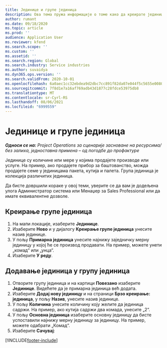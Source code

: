 ```yaml
---
title: Јединице и групе јединица
description: Ова тема пружа информације о томе како да креирате јединице и групе јединица у услузи Dynamics 365 Project Operations.
author: rumant
ms.date: 09/18/2020
ms.topic: article
ms.prod: ''
audience: Application User
ms.reviewer: kfend
ms.search.scope: ''
ms.custom: ''
ms.assetid: ''
ms.search.region: Global
ms.search.industry: Service industries
ms.author: suvaidya
ms.dyn365.ops.version: ''
ms.search.validFrom: 2020-10-01
ms.openlocfilehash: 6a0aec1cc32ebdea9d2dbc7cc891f82da07e044f5c5655e008068f72dd198587
ms.sourcegitcommit: 7f8d1e7a16af769adb43d1877c28fdce53975db8
ms.translationtype: MT
ms.contentlocale: sr-Cyrl-RS
ms.lasthandoff: 08/06/2021
ms.locfileid: "6999559"
---
```

# <a name="units-and-unit-groups"></a>Јединице и групе јединица

_**Односи се на:** Project Operations за сценарије засноване на ресурсима/без залиха, једноставна примена – од погодбе до профактуре_

Јединице су количине или мере у којима продајете производе или услуге. На пример, ако продајете прибор за баштованство, можда продајете семе у јединицама пакета, кутија и палета. Група јединица је колекција различитих јединица.

Да бисте довршили кораке у овој теми, уверите се да вам је додељена улога Администратор система или Менаџер за Sales Professional или да имате еквивалентне дозволе.

## <a name="create-a-unit-group"></a>Креирање групе јединица

1. На мапи локације, изаберите **Јединице**.
2. Изаберите **Ново** и у дијалогу **Креирање групе јединица** унесите назив јединице.
3. У пољу **Примарна јединица** унесите најнижу заједничку мерну јединицу у којој ће се производ продавати. На пример, можете унети „комад“ или „унца“.
4. Изаберите **У реду**.

## <a name="add-units-to-a-unit-group"></a>Додавање јединица у групу јединица

1. Отворите групу јединица и на картици **Повезано** изаберите **Јединице**. Видећете да је примарна јединица већ додата.
2. Изаберите **Додај нову јединицу** и на страници **Брзо креирање: јединица**, у пољу **Назив**, унесите назив јединице.
3. У пољу **Количина** унесите количину коју желите да јединица садржи. На пример, ако кутија садржи два комада, унесите „2“. 
4. У пољу **Основна јединица** изаберите основну јединицу да бисте успоставили најнижу мерну јединицу за јединицу. На пример, можете одабрати „Комад“.
5. Изаберите **Сачувај**:


[!INCLUDE[footer-include](../includes/footer-banner.md)]